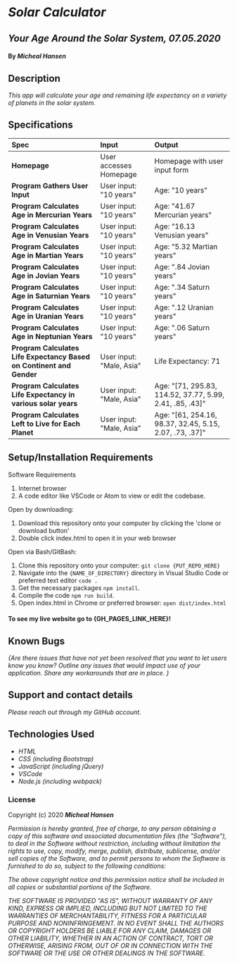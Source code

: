 # _Solar Calculator_

## _Your Age Around the Solar System, 07.05.2020_

#### By _**Micheal Hansen**_

## Description

_This app will calculate your age and remaining life expectancy on a variety of planets in the solar system._

## Specifications

| Spec | Input | Output |
| :-------------     | :------------- | :------------- |
| **Homepage** | User accesses Homepage | Homepage with user input form |
| **Program Gathers User Input** | User input: "10 years" | Age: "10 years" |
| **Program Calculates Age in Mercurian Years** | User input: "10 years" | Age: "41.67 Mercurian years" |
| **Program Calculates Age in Venusian Years** | User input: "10 years" | Age: "16.13 Venusian years" |
| **Program Calculates Age in Martian Years** | User input: "10 years" | Age: "5.32 Martian years" |
| **Program Calculates Age in Jovian Years** | User input: "10 years" | Age: ".84 Jovian years" |
| **Program Calculates Age in Saturnian Years** | User input: "10 years" | Age: ".34 Saturn years" |
| **Program Calculates Age in Uranian Years** | User input: "10 years" | Age: ".12 Uranian years" |
| **Program Calculates Age in Neptunian Years** | User input: "10 years" | Age: ".06 Saturn years" |
| **Program Calculates Life Expectancy Based on Continent and Gender** | User input: "Male, Asia" | Life Expectancy: 71 |
| **Program Calculates Life Expectancy in various solar years** | User input: "Male, Asia" | Age: "[71, 295.83, 114.52, 37.77, 5.99, 2.41, .85, .43]" |
| **Program Calculates Left to Live for Each Planet** | User input: "Male, Asia" | Age: "[61, 254.16, 98.37, 32.45, 5.15, 2.07, .73, .37]" |


## Setup/Installation Requirements

Software Requirements
1. Internet browser
2. A code editor like VSCode or Atom to view or edit the codebase.

Open by downloading:
1. Download this repository onto your computer by clicking the 'clone or download button'
2. Double click index.html to open it in your web browser

Open via Bash/GitBash:
1. Clone this repository onto your computer:
`git clone {PUT_REPO_HERE}`
2. Navigate into the `{NAME_OF_DIRECTORY}` directory in Visual Studio Code or preferred text editor
`code .`
3. Get the necessary packages `npm install`.
4. Compile the code `npm run build`.
5. Open index.html in Chrome or preferred browser:
`open dist/index.html`

#### To see my live website go to {GH_PAGES_LINK_HERE}!


## Known Bugs

_{Are there issues that have not yet been resolved that you want to let users know you know?  Outline any issues that would impact use of your application.  Share any workarounds that are in place. }_

## Support and contact details

_Please reach out through my GitHub account._

## Technologies Used

* _HTML_
* _CSS (including Bootstrap)_
* _JavaScript (including jQuery)_
* _VSCode_
* _Node.js (including webpack)_

### License

Copyright (c) 2020 **_Micheal Hansen_**

_Permission is hereby granted, free of charge, to any person obtaining a copy of this software and associated documentation files (the  "Software"), to deal in the Software without restriction, including without limitation the rights to use, copy, modify, merge, publish, distribute, sublicense, and/or sell copies of the Software, and to permit persons to whom the Software is furnished to do so, subject to the following conditions:_

_The above copyright notice and this permission notice shall be included in all copies or substantial portions of the Software._

_THE SOFTWARE IS PROVIDED "AS IS", WITHOUT WARRANTY OF ANY KIND, EXPRESS OR IMPLIED, INCLUDING BUT NOT LIMITED TO THE WARRANTIES OF MERCHANTABILITY, FITNESS FOR A PARTICULAR PURPOSE AND NONINFRINGEMENT. IN NO EVENT SHALL THE AUTHORS OR COPYRIGHT HOLDERS BE LIABLE FOR ANY CLAIM, DAMAGES OR OTHER LIABILITY, WHETHER IN AN ACTION OF CONTRACT, TORT OR OTHERWISE, ARISING FROM, OUT OF OR IN CONNECTION WITH THE SOFTWARE OR THE USE OR OTHER DEALINGS IN THE SOFTWARE._